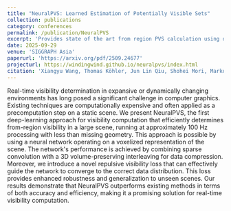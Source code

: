 ```yaml
---
title: "NeuralPVS: Learned Estimation of Potentially Visible Sets"
collection: publications
category: conferences
permalink: /publication/NeuralPVS
excerpt: 'Provides state of the art from region PVS calculation using deep neural networks.'
date: 2025-09-29
venue: 'SIGGRAPH Asia'
paperurl: 'https://arxiv.org/pdf/2509.24677'
projecturl: https://windingwind.github.io/neuralpvs/index.html
citation: 'Xiangyu Wang, Thomas Köhler, Jun Lin Qiu, Shohei Mori, Markus Steinberger, Dieter Schmalstieg (2025). &quot;NeuralPVS: Learned Estimation of Potentially Visible Sets.&quot; <i>SIGGRAPH Asia</i>.'
---
```

Real-time visibility determination in expansive or dynamically changing environments has long posed a significant challenge in computer graphics. Existing techniques are computationally expensive and often applied as a precomputation step on a static scene. We present NeuralPVS, the first deep-learning approach for visibility computation that efficiently determines from-region visibility in a large scene, running at approximately 100 Hz processing with less than  missing geometry. This approach is possible by using a neural network operating on a voxelized representation of the scene. The network's performance is achieved by combining sparse convolution with a 3D volume-preserving interleaving for data compression. Moreover, we introduce a novel repulsive visibility loss that can effectively guide the network to converge to the correct data distribution. This loss provides enhanced robustness and generalization to unseen scenes. Our results demonstrate that NeuralPVS outperforms existing methods in terms of both accuracy and efficiency, making it a promising solution for real-time visibility computation.